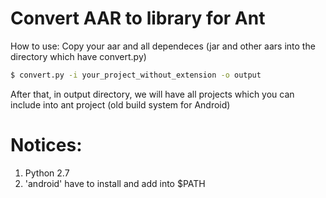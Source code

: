 # Convert AAR to library for Ant

How to use: Copy your aar and all dependeces (jar and other aars into the directory which have convert.py)
```sh
$ convert.py -i your_project_without_extension -o output
```
After that, in output directory, we will have all projects which you can include into ant project (old build system for Android)

# Notices:
1. Python 2.7
2. 'android' have to install and add into $PATH